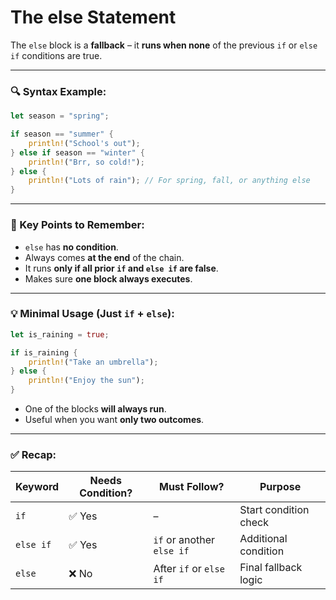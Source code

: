 # The else Statement



The `else` block is a **fallback** – it **runs when none** of the previous `if` or `else if` conditions are true.

---

### 🔍 Syntax Example:

```rust
let season = "spring";

if season == "summer" {
    println!("School's out");
} else if season == "winter" {
    println!("Brr, so cold!");
} else {
    println!("Lots of rain"); // For spring, fall, or anything else
}
```

---

### 🧠 Key Points to Remember:

- `else` has **no condition**.
- Always comes **at the end** of the chain.
- It runs **only if all prior `if` and `else if` are false**.
- Makes sure **one block always executes**.

---

### 💡 Minimal Usage (Just `if` + `else`):

```rust
let is_raining = true;

if is_raining {
    println!("Take an umbrella");
} else {
    println!("Enjoy the sun");
}
```

- One of the blocks **will always run**.
- Useful when you want **only two outcomes**.

---

### ✅ Recap:

| Keyword   | Needs Condition? | Must Follow?   | Purpose                        |
|-----------|------------------|----------------|--------------------------------|
| `if`      | ✅ Yes            | –              | Start condition check          |
| `else if` | ✅ Yes            | `if` or another `else if` | Additional condition |
| `else`    | ❌ No             | After `if` or `else if`  | Final fallback logic           |
